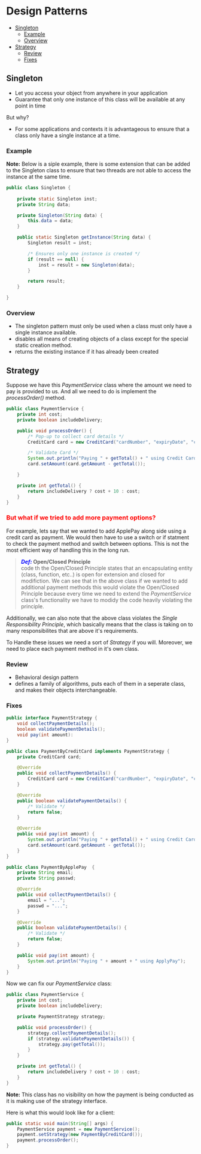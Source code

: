 # Design Patterns

- [Singleton](#singleton)
  - [Example](#example)
  - [Overview](#overview)
- [Strategy](#strategy)
  - [Review](#review)
  - [Fixes](#fixes)


## Singleton

- Let you access your object from anywhere in your application
- Guarantee that only one instance of this class will be available at any point in time

But why?

- For some applications and contexts it is advantageous to ensure that a class only have a single instance at a time.

### Example

**Note:** Below is a siple example, there is some extension that can be added to the Singleton class to ensure that two threads are not able to access the instance at the same time.

```java
public class Singleton {
	
	private static Singleton inst;
	private String data;

	private Singleton(String data) {
		this.data = data;
	}

	public static Singleton getInstance(String data) {
		Singleton result = inst;

		/* Ensures only one instance is created */
		if (result == null) {
			inst = result = new Singleton(data);
		}

		return result;
	}

}
```

### Overview

- The singleton pattern must only be used when a class must only have a single instance available.
- disables all means of creating objects of a class except for the special static creation method.
- returns the existing instance if it has already been created

## Strategy

Suppose we have this *PaymentService* class where the amount we need to pay is provided to us. And all we need to do is implement the *processOrder()* method.

```java
public class PaymentService {
	private int cost;
	private boolean includeDelivery;

	public void processOrder() {
		/* Pop-up to collect card details */
		CreditCard card = new CreditCard("cardNumber", "expiryDate", "cvv");

		/* Validate Card */
		System.out.println("Paying " + getTotal() + " using Credit Card");
		card.setAmount(card.getAmount - getTotal());

	}

	private int getTotal() {
		return includeDelivery ? cost + 10 : cost;
	}
}
```
### **<span style="color: red">But what if we tried to add more payment options?</span>**

For example, lets say that we wanted to add ApplePay along side using a credit card as payment. We would then have to use a switch or if statment to check the payment method and switch between options. This is not the most efficient way of handling this in the long run.

> ***<span style="color: blue">Def:</span>* Open/Closed Principle**  
> code th the Open/Closed Principle states that an encapsulating entity (class, function, etc..) is open for extension and closed for modifiction. We can see that in the above class if we wanted to add additional payment methods this would violate the Open/Closed Principle because every time we need to extend the *PaymentService* class's functionality we have to modidy the code heavily violating the principle.

Additionally, we can also note that the above class violates the *Single Responsibility Principle*, which basically means that the class is taking on to many responsibilites that are above it's requirements.

To Handle these issues we need a sort of *Strategy* if you will. Moreover, we need to place each payment method in it's own class.

### Review

- Behavioral design pattern
- defines a family of algorithms, puts each of them in a seperate class, and makes their objects interchangeable. 

### Fixes

```java
public interface PaymentStrategy {
	void collectPaymentDetails();
	boolean validatePaymentDetails();
	void pay(int amount):
}
```

```java
public class PaymentByCreditCard implements PaymentStrategy {
	private CreditCard card;

	@Override
	public void collectPaymentDetails() {
		CreditCard card = new CreditCard("cardNumber", "expiryDate", "cvv");
	}

	@Override
	public boolean validatePaymentDetails() {
		/* Validate */
		return false;
	}

	@Override
	public void pay(int amount) {
		System.out.println("Paying " + getTotal() + " using Credit Card");
		card.setAmount(card.getAmount - getTotal());
	}
}
```

```java
public class PaymentByApplePay  {
	private String email;
	private String passwd;

	@Override
	public void collectPaymentDetails() {
		email = "...";
		passwd = "...";
	}

	@Override
	public boolean validatePaymentDetails() {
		/* Validate */
		return false;
	}

	public void pay(int amount) {
		System.out.println("Paying " + amount + " using ApplyPay");
	}
}
```

Now we can fix our *PaymentService* class:

```java
public class PaymentService {
	private int cost;
	private boolean includeDelivery;

	private PaymentStrategy strategy;

	public void processOrder() {
		strategy.collectPaymentDetails();
		if (strategy.validatePaymentDetails()) {
			strategy.pay(getTotal());
		}
	}

	private int getTotal() {
		return includeDelivery ? cost + 10 : cost;
	}
}
```

**Note:** This class has no visibility on how the payment is being conducted as it is making use of the strategy interface.

Here is what this would look like for a client:
```java
public static void main(String[] args) {
	PaymentService payment = new PaymentService();
	payment.setStrategy(new PaymentByCreditCard());
	payment.processOrder();
}
```

